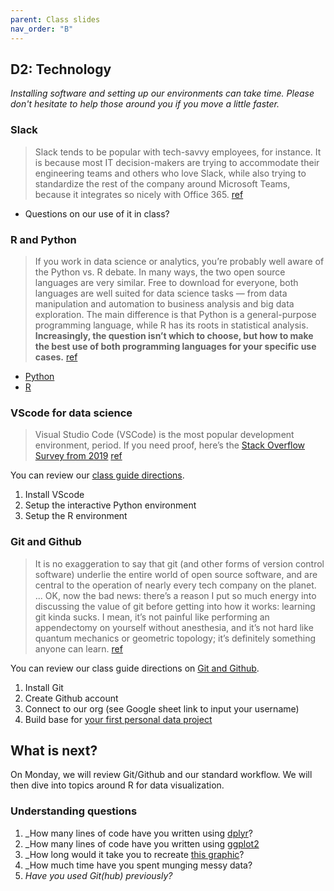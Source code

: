 ```yaml
---
parent: Class slides
nav_order: "B"
---
```


## D2: Technology

_Installing software and setting up our environments can take time.  Please don't hesitate to help those around you if you move a little faster._

### Slack

> Slack tends to be popular with tech-savvy employees, for instance. It is because most IT decision-makers are trying to accommodate their engineering teams and others who love Slack, while also trying to standardize the rest of the company around Microsoft Teams, because it integrates so nicely with Office 365. [ref](https://www.computerworld.com/article/3403675/slack-or-teams-many-businesses-opt-for-both.html)

- Questions on our use of it in class?

### R and Python

> If you work in data science or analytics, you’re probably well aware of the Python vs. R debate. In many ways, the two open source languages are very similar. Free to download for everyone, both languages are well suited for data science tasks — from data manipulation and automation to business analysis and big data exploration. The main difference is that Python is a general-purpose programming language, while R has its roots in statistical analysis. __Increasingly, the question isn’t which to choose, but how to make the best use of both programming languages for your specific use cases.__ [ref](https://www.ibm.com/cloud/blog/python-vs-r)

- [Python](https://www.python.org/downloads/)
- [R](https://cloud.r-project.org/)

### VScode for data science

> Visual Studio Code (VSCode) is the most popular development environment, period. If you need proof, here’s the [Stack Overflow Survey from 2019](https://insights.stackoverflow.com/survey/2019#technology-_-most-popular-development-environments) [ref](https://codeburst.io/what-makes-vscode-so-popular-11e1b3c59ffd)

You can review our [class guide directions](../guides/vscode.md).

1. Install VScode
2. Setup the interactive Python environment
3. Setup the R environment

### Git and Github

> It is no exaggeration to say that git (and other forms of version control software) underlie the entire world of open source software, and are central to the operation of nearly every tech company on the planet. ... OK, now the bad news: there’s a reason I put so much energy into discussing the value of git before getting into how it works: learning git kinda sucks. I mean, it’s not painful like performing an appendectomy on yourself without anesthesia, and it’s not hard like quantum mechanics or geometric topology; it’s definitely something anyone can learn. [ref](https://www.practicaldatascience.org/html/git_and_github.html)

You can review our class guide directions on [Git and Github](../guides/git.md).

1. Install Git
2. Create Github account
3. Connect to our org (see Google sheet link to input your username)
4. Build base for [your first personal data project](https://github.com/KSUDS/personal_project_tmplt)

## What is next?

On Monday, we will review Git/Github and our standard workflow.  We will then dive into topics around R for data visualization.

### Understanding questions

1. _How many lines of code have you written using [dplyr](https://dplyr.tidyverse.org/)?
2. _How many lines of code have you written using [ggplot2](https://ggplot2.tidyverse.org/)
3. _How long would it take you to recreate [this graphic](https://thisisdaryn.github.io/gcubed/nhanes.html)?
4. _How much time have you spent munging messy data?
5. _Have you used Git(hub) previously?_

